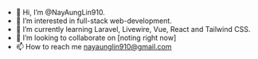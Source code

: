 - 👋 Hi, I’m @NayAungLin910.
- 👀 I’m interested in full-stack web-development.
- 🌱 I’m currently learning Laravel, Livewire, Vue, React and Tailwind CSS.
- 💞️ I’m looking to collaborate on [noting right now]
- 📫 How to reach me nayaunglin910@gmail.com
<!---
NayAungLin910/NayAungLin910 is a ✨ special ✨ repository because its `README.md` (this file) appears on your GitHub profile.
You can click the Preview link to take a look at your changes.
--->
